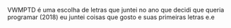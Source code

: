 VWMPTD é uma escolha de letras que juntei no ano que decidi que queria programar (2018) eu juntei coisas que gosto e suas primeiras letras e.e
